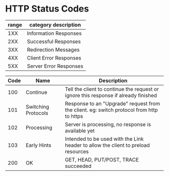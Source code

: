 # HTTP Status Codes

| range | category description   |
| ----- | ---------------------- |
| 1XX   | Information Responses  |
| 2XX   | Successful Responses   |
| 3XX   | Redirection Messages   |
| 4XX   | Client Error Responses |
| 5XX   | Server Error Responses |

| Code     | Name                | Description                                                                              |
| -------- | ------------------- | ---------------------------------------------------------------------------------------- |
| 100      | Continue            | Tell the client to continue the request or ignore this response if already finished      |
| 101      | Switching Protocols | Response to an "Upgrade" request from the client. eg: switch protocol from http to https |
| 102      | Processing          | Server is processing, no response is available yet                                       |
| 103      | Early Hints         | Intended to be used with the Link header to allow the client to preload resources        |
| 200      | OK                  | GET, HEAD, PUT/POST, TRACE succeeded                                                     |
